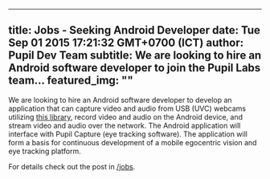 ---
 title: Jobs - Seeking Android Developer
 date: Tue Sep 01 2015 17:21:32 GMT+0700 (ICT)
 author: Pupil Dev Team
 subtitle: We are looking to hire an Android software developer to join the Pupil Labs team...
 featured_img: ""
 ---

We are looking to hire an Android software developer to develop an application that can capture  video and audio from USB (UVC) webcams utilizing [this library](https://github.com/saki4510t/UVCCamera), record video and audio on the Android device, and stream video and audio over the network. The Android application will interface with Pupil Capture (eye tracking software). The application will form a basis for continuous development of a mobile egocentric vision and eye tracking platform.

For details check out the post in [/jobs](/jobs#3).